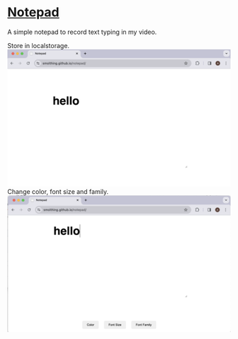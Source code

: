 # [Notepad](https://smolthing.github.io/notepad/)
A simple notepad to record text typing in my video.

Store in localstorage.
![](notepad.png)
Change color, font size and family.
![](hidden-setting.png)